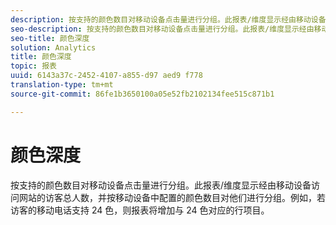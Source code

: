 ```yaml
---
description: 按支持的颜色数目对移动设备点击量进行分组。此报表/维度显示经由移动设备访问网站的访客总人数，并按移动设备中配置的颜色数目对他们进行分组。例如，若访客的移动电话支持 24 色，则报表将增加与 24 色对应的行项目。
seo-description: 按支持的颜色数目对移动设备点击量进行分组。此报表/维度显示经由移动设备访问网站的访客总人数，并按移动设备中配置的颜色数目对他们进行分组。例如，若访客的移动电话支持 24 色，则报表将增加与 24 色对应的行项目。
seo-title: 颜色深度
solution: Analytics
title: 颜色深度
topic: 报表
uuid: 6143a37c-2452-4107-a855-d97 aed9 f778
translation-type: tm+mt
source-git-commit: 86fe1b3650100a05e52fb2102134fee515c871b1

---
```



# 颜色深度

按支持的颜色数目对移动设备点击量进行分组。此报表/维度显示经由移动设备访问网站的访客总人数，并按移动设备中配置的颜色数目对他们进行分组。例如，若访客的移动电话支持 24 色，则报表将增加与 24 色对应的行项目。

